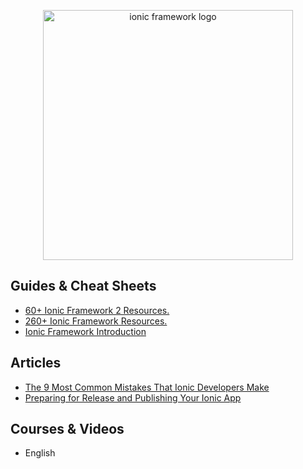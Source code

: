 <p align="center">
  <img width="400" src="http://ecodile.com/wp-content/uploads/2015/10/ionic.png"  alt="ionic framework logo">
</p>

## Guides & Cheat Sheets

- [60+ Ionic Framework 2 Resources.](http://mcgivery.com/15-ionic-framework-2-resources/)
- [260+ Ionic Framework Resources.](http://mcgivery.com/100-ionic-framework-resources/)
- [Ionic Framework Introduction](https://ampersandacademy.com/tutorials/ionic-framework/ionic-framework-introduction)

## Articles

- [The 9 Most Common Mistakes That Ionic Developers Make](https://www.toptal.com/ionic/most-common-ionic-development-mistakes)
- [Preparing for Release and Publishing Your Ionic App](https://github.com/hughred22/YouTube-Video-Listing-Ionic-Mobile-App/wiki/Preparing-for-Release-and-Publishing-Your-Ionic-App)

## Courses & Videos

- English
